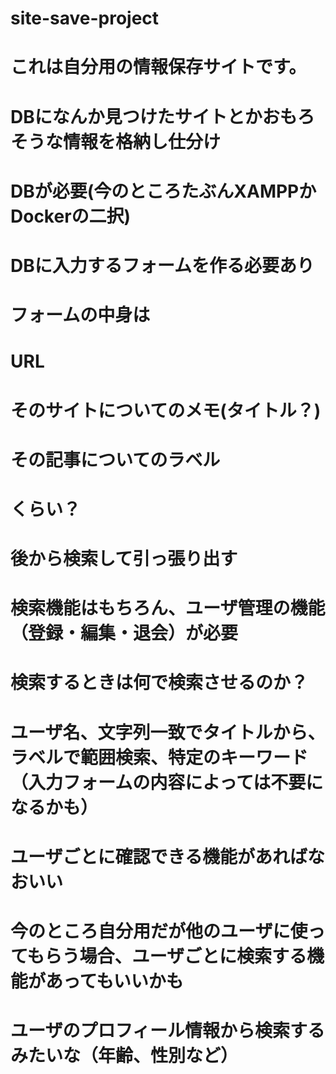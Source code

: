 # site-save-project
# これは自分用の情報保存サイトです。
# DBになんか見つけたサイトとかおもろそうな情報を格納し仕分け
# DBが必要(今のところたぶんXAMPPかDockerの二択)
# DBに入力するフォームを作る必要あり
# フォームの中身は
# URL
# そのサイトについてのメモ(タイトル？)
# その記事についてのラベル

# くらい？


# 後から検索して引っ張り出す
# 検索機能はもちろん、ユーザ管理の機能（登録・編集・退会）が必要
# 検索するときは何で検索させるのか？
# ユーザ名、文字列一致でタイトルから、ラベルで範囲検索、特定のキーワード（入力フォームの内容によっては不要になるかも）

# ユーザごとに確認できる機能があればなおいい
# 今のところ自分用だが他のユーザに使ってもらう場合、ユーザごとに検索する機能があってもいいかも
# ユーザのプロフィール情報から検索するみたいな（年齢、性別など）
